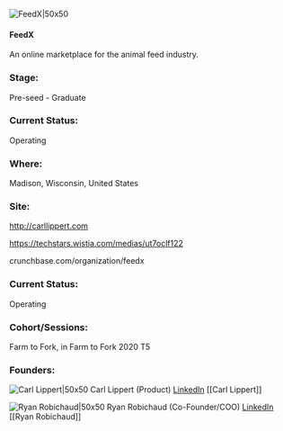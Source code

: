 

![FeedX|50x50](https://apimg.techstars.com/connect/images/image_files/5fbec87c44e0824632000010/original/Screen_Shot_2020-11-25_at_3.11.14_PM.png)

#### FeedX
An online marketplace for the animal feed industry.

### Stage: 
Pre-seed - Graduate 

### Current Status: 
Operating

### Where:
Madison, Wisconsin, United States

### Site:
http://carllippert.com

https://techstars.wistia.com/medias/ut7oclf122

crunchbase.com/organization/feedx

### Current Status: 
Operating

### Cohort/Sessions: 
Farm to Fork, in Farm to Fork 2020 T5

### Founders: 

![Carl Lippert|50x50](https://apimg.techstars.com/connect/images/image_files/5fbec71044e082463200000d/original/web_CarlLippert_r1_7a-DFS_0650.jpg) Carl Lippert (Product) [LinkedIn](https://linkedin.com/in/carllippert) [[Carl Lippert]]

![Ryan Robichaud|50x50](https://apimg.techstars.com/connect/images/image_files/5fb67eb144e0820852000231/original/Thinkingdeepthoughts.jpg) Ryan Robichaud (Co-Founder/COO) [LinkedIn](https://linkedin.com/in/ryan-robichaud-7a7012aa) [[Ryan Robichaud]]


